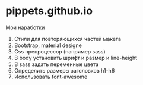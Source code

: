 # pippets.github.io
Мои наработки
1. Стили для повторяющихся частей макета
2. Bootstrap, material designe
3. Css препроцессор (например sass)
4. В body установить шрифт и размер и line-height
5. В sass задать переменные цвета
6. Определить размеры заголовков h1-h6
7. Использовать font-awesome
